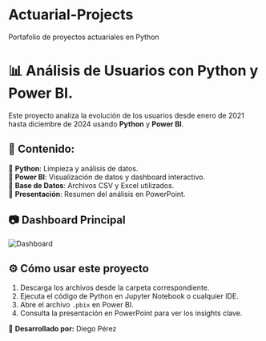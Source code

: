 # Actuarial-Projects
Portafolio de proyectos actuariales en Python




# 📊 Análisis de Usuarios con Python y Power BI.

Este proyecto analiza la evolución de los usuarios desde enero de 2021 hasta diciembre de 2024 usando **Python** y **Power BI**.  

## 📌 Contenido:  

🔹 **Python**: Limpieza y análisis de datos.  
🔹 **Power BI**: Visualización de datos y dashboard interactivo.  
🔹 **Base de Datos**: Archivos CSV y Excel utilizados.  
🔹 **Presentación**: Resumen del análisis en PowerPoint.  

## 📷 Dashboard Principal  
![Dashboard](PowerBI/Informe_Usuarios_202412.png)  

## ⚙️ Cómo usar este proyecto  
1. Descarga los archivos desde la carpeta correspondiente.  
2. Ejecuta el código de Python en Jupyter Notebook o cualquier IDE.
3. Abre el archivo `.pbix` en Power BI.  
4. Consulta la presentación en PowerPoint para ver los insights clave.  

📌 **Desarrollado por:** Diego Pérez 
